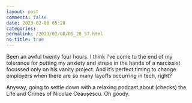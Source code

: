 ```yaml
---
layout: post
comments: false
date: 2023-02-08 05:28
categories: 
permalink: /2023/02/08/05_28_57.html
no-title: true
---
```

<p>Been an awful twenty four hours. I think I’ve come to the end of my tolerance for putting my anxiety and stress in the hands of a narcissist focussed only on his vanity project. And it’s perfect timing to change employers when there are so many layoffs occurring in tech, right?</p>

<p>Anyway, going to settle down with a relaxing podcast about (checks) the Life and Crimes of Nicolae Ceaușescu. Oh goody.</p>